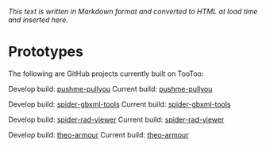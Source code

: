 
_This text is written in Markdown format and converted to HTML at load time and inserted here._

# Prototypes

The following are GitHub projects currently built on TooToo:

Develop build: <a href="../../prototypes/pushme-pullyou/index.html" target="_blank">pushme-pullyou</a>
Current build: <a href="https://pushme-pullyou.github.io" target="_blank">pushme-pullyou</a>

Develop build: <a href="../../prototypes/spider-gbxml-tools/index.html" target="_blank">spider-gbxml-tools</a>
Current build: <a href="https://ladybug-tools.github.io/spider-gbxml-tools" target="_blank">spider-gbxml-tools</a>

Develop build: <a href="../../prototypes/spider-rad-viewer/index.html" target="_blank">spider-rad-viewer</a>
Current build: <a href="https://ladybug-tools.github.io.spider-rad-viewer" target="_blank">spider-rad-viewer</a>

Develop build: <a href="../../prototypes/theo-armour/index.html" target="_blank">theo-armour</a>
Current build: <a href="https://theo-armour.github.io" target="_blank">theo-armour</a>

<!--

Develop build: <a href="../../prototypes//index.html" target="_blank"></a>
Current build: <a href="https://.github.io" target="_blank"></a>

Develop build: <a href="../../prototypes//index.html" target="_blank"></a>
Current build: <a href="https://.github.io" target="_blank"></a>

Develop build: <a href="../../prototypes//index.html" target="_blank"></a>
Current build: <a href="https://.github.io" target="_blank"></a>


-->

